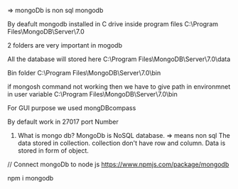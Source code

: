 => mongoDb is non sql mongodb

By deafult mongodb installed in C drive inside program files
C:\Program Files\MongoDB\Server\7.0

2 folders are very important in mogodb

All the database will stored here 
C:\Program Files\MongoDB\Server\7.0\data

Bin folder
C:\Program Files\MongoDB\Server\7.0\bin

if mongosh command not working then we have to give path in environmnet in user variable
C:\Program Files\MongoDB\Server\7.0\bin


For GUI purpose we used mongDBcompass

By default work in 27017 port Number

1) What is mongo db?
MongoDb is NoSQL database.  => means non sql 
The data stored in collection.
collection don't have row and column.
Data is stored in form of object.

// Connect mongoDb to node js 
https://www.npmjs.com/package/mongodb

npm i mongodb

